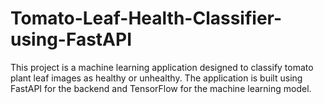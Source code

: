 # Tomato-Leaf-Health-Classifier-using-FastAPI
This project is a machine learning application designed to classify tomato plant leaf images as healthy or unhealthy. The application is built using FastAPI for the backend and TensorFlow for the machine learning model.
